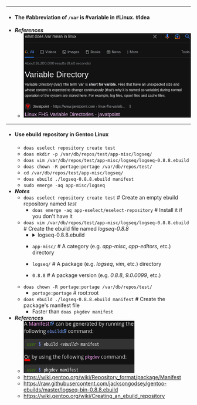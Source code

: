 - ---
- #### The #abbreviation of `/var` is #variable in #Linux. #Idea
- ***References***
	- ![2022-12-21_11-28.png](./assets/2022-12-21_11-28_1671593293117_0.png)
- ---
- #### Use ebuild repository in Gentoo Linux
	- `doas eselect repository create test`
	- `doas mkdir -p /var/db/repos/test/app-misc/logseq/`
	- `doas vim /var/db/repos/test/app-misc/logseq/logseq-0.8.8.ebuild`
	- `doas chown -R portage:portage /var/db/repos/test/`
	- `cd /var/db/repos/test/app-misc/logseq/`
	- `doas ebuild ./logseq-0.8.8.ebuild manifest`
	- `sudo emerge -aq app-misc/logseq`
- ***Notes***
	- `doas eselect repository create test` # Create an empty ebuild repository named *test*
		- `doas emerge -aq app-eselect/eselect-repository` # Install it if you don't have it
	- `doas vim /var/db/repos/test/app-misc/logseq/logseq-0.8.8.ebuild` # Create the ebuild file named *logseq-0.8.8*
		- <details><summary>logseq-0.8.8.ebuild</summary>
		  <pre><code>
		  # Copyright 1999-2022 Gentoo Authors
		  # Distributed under the terms of the GNU General Public License v2
		  
		  EAPI=8
		  
		  inherit unpacker
		  
		  DESCRIPTION="A privacy-first, open-source platform for knowledge management and collaboration"
		  HOMEPAGE="https://logseq.com/"
		  SRC_URI="https://github.com/logseq/logseq/releases/download/${PV}/Logseq-linux-x64-${PV}.zip"
		  S="${WORKDIR}"
		  
		  LICENSE="GNU Affero General Public License v3.0"
		  
		  SLOT="0"
		  KEYWORDS="~amd64"
		  
		  IUSE=""
		  
		  #RESTRICT="strip"
		  
		  RDEPEND=""
		  
		  DEPEND="${RDEPEND}"
		  
		  BDEPEND=""
		  
		  
		  src_unpack() {
		  	unpack_zip ${A}
		  }
		  
		  src_install() {
		  
		  	dodir "/opt/logseq"
		  	insinto "/opt/logseq"
		  	cd "${WORKDIR}/Logseq-linux-x64/"
		  	doins -r "."
		  	fperms +x "/opt/logseq/Logseq"
		  	cd "/opt/logseq"
		  
		  	dosym "/opt/logseq/Logseq" "/usr/bin/Logseq"
		  
		  }
		  </code></pre>
		  </details>
		- `app-misc/` # A category (e.g. *app-misc*, *app-editors*, etc.) directory
		- `logseq/` # A package (e.g. *logseq*, *vim*, etc.) directory
		- `0.8.8` # A package version (e.g. *0.8.8*, *9.0.0099*, etc.)
    - `doas chown -R portage:portage /var/db/repos/test/`
        - `portage:portage` # root:root 
	- `doas ebuild ./logseq-0.8.8.ebuild manifest` # Create the package's manifest file
		- Faster than `doas pkgdev manifest`
- ***References***
	- ![2023-01-12_15-29.png](./assets/2023-01-12_15-29_1673508605577_0.png)
	- https://wiki.gentoo.org/wiki/Repository_format/package/Manifest
	- https://raw.githubusercontent.com/jacksongodsey/gentoo-ebuilds/master/logseq-bin-0.8.8.ebuild
	- https://wiki.gentoo.org/wiki/Creating_an_ebuild_repository
